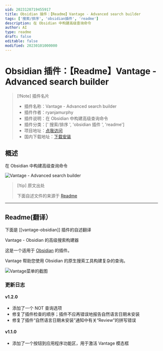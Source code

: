 ```yaml
---
uid: 2023120719455917
title: Obsidian 插件：【Readme】Vantage - Advanced search builder
tags: ['搜索/排序', 'obsidian插件', 'readme']
description: 在 Obsidian 中构建高级查询命令
author: AI
type: readme
draft: false
editable: false
modified: 20230101000000
---
```


# Obsidian 插件：【Readme】Vantage - Advanced search builder

> [!Note] 插件名片
> - 插件名称：Vantage - Advanced search builder
> - 插件作者：ryanjamurphy
> - 插件说明：在 Obsidian 中构建高级查询命令
> - 插件分类：[' 搜索/排序 ', 'obsidian 插件 ', 'readme']
> - 项目地址：[点我访问](https://github.com/ryanjamurphy/vantage-obsidian)
> - 国内下载地址：[下载安装](https://pkmer.cn/products/plugin/pluginMarket/?vantage-obsidian)

## 概述

在 Obsidian 中构建高级查询命令

![Vantage - Advanced search builder](https://cdn.pkmer.cn/covers/vantage-obsidian.png!pkmer)

> [!tip] 原文出处
>
>下面自述文件的来源于 [Readme](https://ghproxy.net/https://raw.githubusercontent.com/ryanjamurphy/vantage-obsidian/master/README.md)
>

---

## Readme(翻译）

下面是 [[vantage-obsidian]] 插件的自述翻译

Vantage - Obsidian 的高级搜索构建器

这是一个适用于 [Obsidian](https://obsidian.md) 的插件。

Vantage 帮助您使用 Obsidian 的原生搜索工具构建复杂的查询。

![Vantage菜单的截图](https://cdn.pkmer.cn/covers/vantage-obsidian_1_0.png!pkmer)

### 更新日志

#### v1.2.0

- 添加了一个 NOT 查询选项
- 修复了插件检查的顺序；插件不应再错误地报告自然语言日期未安装
- 修复了插件“自然语言日期未安装”通知中有关“Review”的拼写错误

#### v1.1.0

- 添加了一个按钮到应用程序功能区，用于激活 Vantage 模态框




